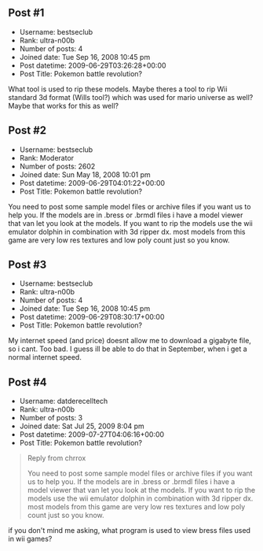 ## Post #1
- Username: bestseclub
- Rank: ultra-n00b
- Number of posts: 4
- Joined date: Tue Sep 16, 2008 10:45 pm
- Post datetime: 2009-06-29T03:26:28+00:00
- Post Title: Pokemon battle revolution?

What tool is used to rip these models. Maybe theres a tool to rip Wii standard 3d format (Wills tool?) which was used for mario universe as well? Maybe that works for this as well?
## Post #2
- Username: bestseclub
- Rank: Moderator
- Number of posts: 2602
- Joined date: Sun May 18, 2008 10:01 pm
- Post datetime: 2009-06-29T04:01:22+00:00
- Post Title: Pokemon battle revolution?

You need to post some sample model files or archive files if you want us to help you.
If the models are in .bress or .brmdl files i have a model viewer that van let you look at the models.
If you want to rip the models use the wii emulator dolphin in combination with 3d ripper dx.
most models from this game are very low res textures and low poly count just so you know.
## Post #3
- Username: bestseclub
- Rank: ultra-n00b
- Number of posts: 4
- Joined date: Tue Sep 16, 2008 10:45 pm
- Post datetime: 2009-06-29T08:30:17+00:00
- Post Title: Pokemon battle revolution?

My internet speed (and price) doesnt allow me to download a gigabyte file, so i cant. Too bad.
I guess ill be able to do that in September, when i get a normal internet speed.
## Post #4
- Username: datderecelltech
- Rank: ultra-n00b
- Number of posts: 3
- Joined date: Sat Jul 25, 2009 8:04 pm
- Post datetime: 2009-07-27T04:06:16+00:00
- Post Title: Pokemon battle revolution?

> Reply from chrrox
>
> You need to post some sample model files or archive files if you want us to help you.
If the models are in .bress or .brmdl files i have a model viewer that van let you look at the models.
If you want to rip the models use the wii emulator dolphin in combination with 3d ripper dx.
most models from this game are very low res textures and low poly count just so you know.

if you don't mind me asking, what program is used to view bress files used in wii games?
